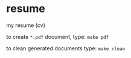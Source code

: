 # resume
my resume (cv)

to create `*.pdf` document, type: `make pdf`

to clean generated documents type: `make clean`
